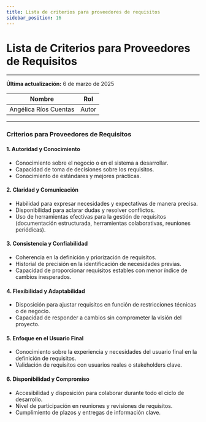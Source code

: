 ```yaml
---
title: Lista de criterios para proveedores de requisitos
sidebar_position: 16
---
```


# Lista de Criterios para Proveedores de Requisitos

---
**Última actualización:** 6 de marzo de 2025

| Nombre                            | Rol       |
| --------------------------------- | --------- |
| Angélica Ríos Cuentas         | Autor     |
---

### **Criterios para Proveedores de Requisitos**  

#### **1. Autoridad y Conocimiento**  
- Conocimiento sobre el negocio o en el sistema a desarrollar.  
- Capacidad de toma de decisiones sobre los requisitos.  
- Conocimiento de estándares y mejores prácticas.  

#### **2. Claridad y Comunicación**  
- Habilidad para expresar necesidades y expectativas de manera precisa.  
- Disponibilidad para aclarar dudas y resolver conflictos.  
- Uso de herramientas efectivas para la gestión de requisitos (documentación estructurada, herramientas colaborativas, reuniones periódicas).  

#### **3. Consistencia y Confiabilidad**  
- Coherencia en la definición y priorización de requisitos.  
- Historial de precisión en la identificación de necesidades previas.  
- Capacidad de proporcionar requisitos estables con menor índice de cambios inesperados.  

#### **4. Flexibilidad y Adaptabilidad**  
- Disposición para ajustar requisitos en función de restricciones técnicas o de negocio.  
- Capacidad de responder a cambios sin comprometer la visión del proyecto.  

#### **5. Enfoque en el Usuario Final**  
- Conocimiento sobre la experiencia y necesidades del usuario final en la definición de requisitos.  
- Validación de requisitos con usuarios reales o stakeholders clave.  

#### **6. Disponibilidad y Compromiso**  
- Accesibilidad y disposición para colaborar durante todo el ciclo de desarrollo.  
- Nivel de participación en reuniones y revisiones de requisitos.  
- Cumplimiento de plazos y entregas de información clave.  

